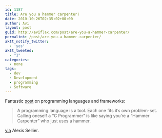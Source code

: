 ```yaml
---
id: 1187
title: Are you a hammer carpenter?
date: 2010-10-26T02:35:02+00:00
author: Avi
layout: post
guid: http://aviflax.com/post/are-you-a-hammer-carpenter/
permalink: /post/are-you-a-hammer-carpenter/
aktt_notify_twitter:
  - 'yes'
aktt_tweeted:
  - "1"
categories:
  - none
tags:
  - dev
  - Development
  - programming
  - Software
---
```

Fantastic [post](https://bbs.archlinux.org/viewtopic.php?pid=147321#p147321) on programming languages and frameworks:

<blockquote cite="https://bbs.archlinux.org/viewtopic.php?pid=147321#p147321">
  <p>
    A programming language is a tool. Each one fits it&#8217;s own problem-set. Calling oneself a &#8220;C Programmer&#8221; is like saying you&#8217;re a &#8220;Hammer Carpenter&#8221; who just uses a hammer.
  </p>
</blockquote>

[via](https://twitter.com/cloudhead/status/28723281460) Alexis Sellier.
